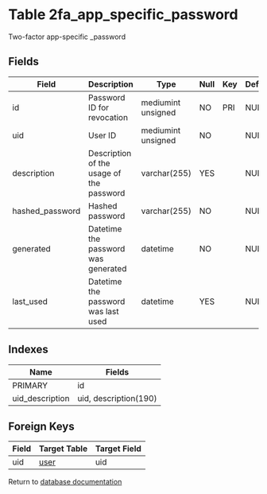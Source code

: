 Table 2fa_app_specific_password
===========

Two-factor app-specific _password

Fields
------

| Field           | Description                              | Type               | Null | Key | Default | Extra          |
| --------------- | ---------------------------------------- | ------------------ | ---- | --- | ------- | -------------- |
| id              | Password ID for revocation               | mediumint unsigned | NO   | PRI | NULL    | auto_increment |
| uid             | User ID                                  | mediumint unsigned | NO   |     | NULL    |                |
| description     | Description of the usage of the password | varchar(255)       | YES  |     | NULL    |                |
| hashed_password | Hashed password                          | varchar(255)       | NO   |     | NULL    |                |
| generated       | Datetime the password was generated      | datetime           | NO   |     | NULL    |                |
| last_used       | Datetime the password was last used      | datetime           | YES  |     | NULL    |                |

Indexes
------------

| Name            | Fields                |
| --------------- | --------------------- |
| PRIMARY         | id                    |
| uid_description | uid, description(190) |

Foreign Keys
------------

| Field | Target Table | Target Field |
|-------|--------------|--------------|
| uid | [user](help/database/db_user) | uid |

Return to [database documentation](help/database)
